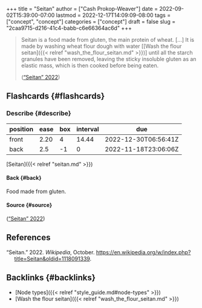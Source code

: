 +++
title = "Seitan"
author = ["Cash Prokop-Weaver"]
date = 2022-09-02T15:39:00-07:00
lastmod = 2022-12-17T14:09:09-08:00
tags = ["concept", "concept"]
categories = ["concept"]
draft = false
slug = "2caa9715-d216-41c4-babb-c6e66364ac6d"
+++

> Seitan is a food made from gluten, the main protein of wheat. [...] It is made by washing wheat flour dough with water [[Wash the flour seitan]({{< relref "wash_the_flour_seitan.md" >}})] until all the starch granules have been removed, leaving the sticky insoluble gluten as an elastic mass, which is then cooked before being eaten.
>
> (<a href="#citeproc_bib_item_1">“Seitan” 2022</a>)


## Flashcards {#flashcards}


### Describe {#describe}

| position | ease | box | interval | due                  |
|----------|------|-----|----------|----------------------|
| front    | 2.20 | 4   | 14.44    | 2022-12-30T06:56:41Z |
| back     | 2.5  | -1  | 0        | 2022-11-18T23:06:06Z |

[Seitan]({{< relref "seitan.md" >}})


#### Back {#back}

Food made from gluten.


#### Source {#source}

(<a href="#citeproc_bib_item_1">“Seitan” 2022</a>)

## References

<style>.csl-entry{text-indent: -1.5em; margin-left: 1.5em;}</style><div class="csl-bib-body">
  <div class="csl-entry"><a id="citeproc_bib_item_1"></a>“Seitan.” 2022. <i>Wikipedia</i>, October. <a href="https://en.wikipedia.org/w/index.php?title=Seitan&oldid=1118091339">https://en.wikipedia.org/w/index.php?title=Seitan&#38;oldid=1118091339</a>.</div>
</div>


## Backlinks {#backlinks}

-   [Node types]({{< relref "style_guide.md#node-types" >}})
-   [Wash the flour seitan]({{< relref "wash_the_flour_seitan.md" >}})
